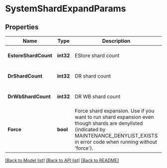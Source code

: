 # SystemShardExpandParams

## Properties
Name | Type | Description | Notes
------------ | ------------- | ------------- | -------------
**EstoreShardCount** | **int32** | EStore shard count | [optional] [default to null]
**DrShardCount** | **int32** | DR shard count | [optional] [default to null]
**DrWbShardCount** | **int32** | DR WB shard count | [optional] [default to null]
**Force** | **bool** | Force shard expansion. Use if you want to run shard expansion even though shards are denylisted (indicated by MAINTENANCE_DENYLIST_EXISTS in error code when running without &#39;force&#39;). | [optional] [default to null]

[[Back to Model list]](../README.md#documentation-for-models) [[Back to API list]](../README.md#documentation-for-api-endpoints) [[Back to README]](../README.md)


